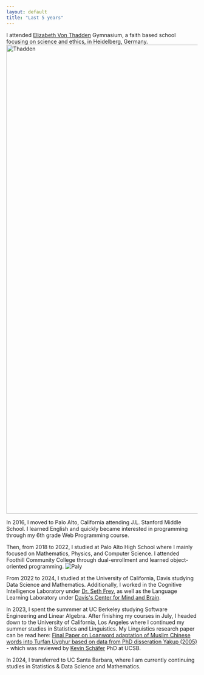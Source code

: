 ```yaml
---
layout: default
title: "Last 5 years"
---
```


I attended [Elizabeth Von Thadden](https://en.wikipedia.org/wiki/Elisabeth_von_Thadden) Gymnasium, a faith based school focusing on science and ethics, in Heidelberg, Germany.
<img width="1234" alt="Thadden" src="https://github.com/user-attachments/assets/31aa033d-5a76-40aa-afbd-e7d55deb08fd" />

In 2016, I moved to Palo Alto, California attending J.L. Stanford Middle School. I learned English and quickly became interested in programming through my 6th grade Web Programming course. 

Then, from 2018 to 2022, I studied at Palo Alto High School where I mainly focused on Mathematics, Physics, and Computer Science. I attended Foothill Community College through dual-enrollment and learned object-oriented programming. 
![Paly](https://github.com/user-attachments/assets/3445190c-b4df-4a4c-ad07-9da51ac5a399)

From 2022 to 2024, I studied at the University of California, Davis studying Data Science and Mathematics. Additionally, I worked in the Cognitive Intelligence Laboratory under [Dr. Seth Frey](https://cs.ucdavis.edu/directory/seth-frey), as well as the Language Learning Laboratory under [Davis's Center for Mind and Brain](https://mindbrain.ucdavis.edu/about). 

In 2023, I spent the summmer at UC Berkeley studying Software Engineering and Linear Algebra. After finishing my courses in July, I headed down to the University of California, Los Angeles where I continued my summer studies in Statistics and Linguistics. My Linguistics research paper
can be read here: [Final Paper on Loanword adaptation of Muslim Chinese words into Turfan Uyghur based on data from PhD disseration Yakup (2005)](https://github.com/user-attachments/files/18091046/Final.Paper-4.pdf) - which was reviewed by [Kevin Schäfer](https://www.linguistics.ucsb.edu/people/kevin-schäfer) PhD at UCSB. 

In 2024, I transferred to UC Santa Barbara, where I am currently continuing studies in Statistics & Data Science and Mathematics.









